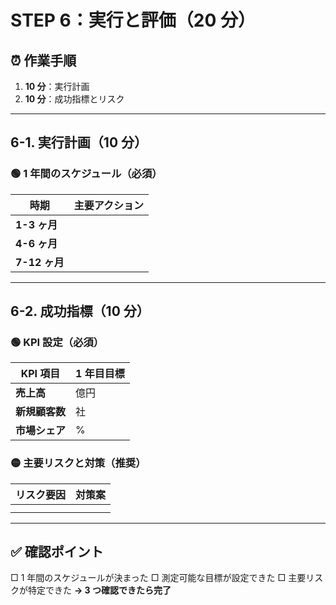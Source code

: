 # STEP 6：実行と評価（20 分）

## ⏰ 作業手順

1. **10 分**：実行計画
2. **10 分**：成功指標とリスク

---

## 6-1. 実行計画（10 分）

### 🟢 1 年間のスケジュール（必須）

| 時期          | 主要アクション |
| ------------- | -------------- |
| **1-3 ヶ月**  |                |
| **4-6 ヶ月**  |                |
| **7-12 ヶ月** |                |

---

## 6-2. 成功指標（10 分）

### 🟢 KPI 設定（必須）

| KPI 項目       | 1 年目目標 |
| -------------- | ---------- |
| **売上高**     | 億円       |
| **新規顧客数** | 社         |
| **市場シェア** | %          |

### 🟡 主要リスクと対策（推奨）

| リスク要因 | 対策案 |
| ---------- | ------ |
|            |        |
|            |        |

---

## ✅ 確認ポイント

□ 1 年間のスケジュールが決まった
□ 測定可能な目標が設定できた
□ 主要リスクが特定できた
**→ 3 つ確認できたら完了**
